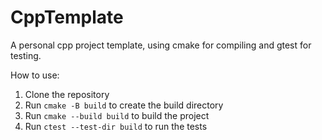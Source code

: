 # CppTemplate

A personal cpp project template, using cmake for compiling and gtest for testing.

How to use:

1. Clone the repository
2. Run `cmake -B build` to create the build directory
3. Run `cmake --build build` to build the project
4. Run `ctest --test-dir build` to run the tests